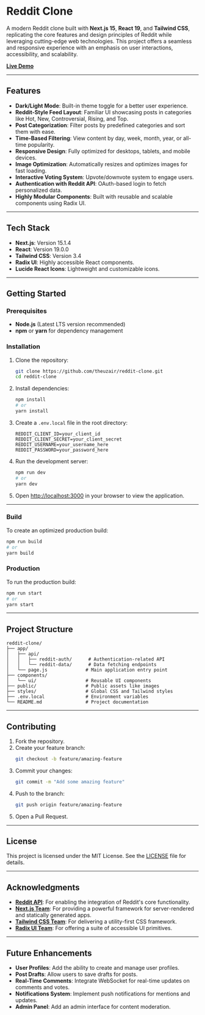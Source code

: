 # Reddit Clone  

A modern Reddit clone built with **Next.js 15**, **React 19**, and **Tailwind CSS**, replicating the core features and design principles of Reddit while leveraging cutting-edge web technologies. This project offers a seamless and responsive experience with an emphasis on user interactions, accessibility, and scalability.  

[**Live Demo**](https://reddit-clone-psi-green.vercel.app/)  

---  

## Features  
- **Dark/Light Mode**: Built-in theme toggle for a better user experience.  
- **Reddit-Style Feed Layout**: Familiar UI showcasing posts in categories like Hot, New, Controversial, Rising, and Top.  
- **Post Categorization**: Filter posts by predefined categories and sort them with ease.  
- **Time-Based Filtering**: View content by day, week, month, year, or all-time popularity.  
- **Responsive Design**: Fully optimized for desktops, tablets, and mobile devices.  
- **Image Optimization**: Automatically resizes and optimizes images for fast loading.  
- **Interactive Voting System**: Upvote/downvote system to engage users.  
- **Authentication with Reddit API**: OAuth-based login to fetch personalized data.  
- **Highly Modular Components**: Built with reusable and scalable components using Radix UI.  

---  

## Tech Stack  
- **Next.js**: Version 15.1.4  
- **React**: Version 19.0.0  
- **Tailwind CSS**: Version 3.4  
- **Radix UI**: Highly accessible React components.  
- **Lucide React Icons**: Lightweight and customizable icons.  

---  

## Getting Started  

### Prerequisites  
- **Node.js** (Latest LTS version recommended)  
- **npm** or **yarn** for dependency management  

### Installation  

1. Clone the repository:  
   ```bash
   git clone https://github.com/theuzair/reddit-clone.git
   cd reddit-clone
   ```  

2. Install dependencies:  
   ```bash
   npm install
   # or
   yarn install
   ```  

3. Create a `.env.local` file in the root directory:  
   ```env
   REDDIT_CLIENT_ID=your_client_id
   REDDIT_CLIENT_SECRET=your_client_secret
   REDDIT_USERNAME=your_username_here
   REDDIT_PASSWORD=your_password_here
   ```  

4. Run the development server:  
   ```bash
   npm run dev
   # or
   yarn dev
   ```  

5. Open [http://localhost:3000](http://localhost:3000) in your browser to view the application.  

---  

### Build  
To create an optimized production build:  
```bash
npm run build
# or
yarn build
```  

### Production  
To run the production build:  
```bash
npm run start
# or
yarn start
```  

---  

## Project Structure  
```plaintext
reddit-clone/
├── app/
│   ├── api/
│   │   ├── reddit-auth/      # Authentication-related API
│   │   └── reddit-data/      # Data fetching endpoints
│   └── page.js              # Main application entry point
├── components/
│   └── ui/                  # Reusable UI components
├── public/                  # Public assets like images
├── styles/                  # Global CSS and Tailwind styles
├── .env.local               # Environment variables
└── README.md                # Project documentation
```  

---  

## Contributing  

1. Fork the repository.  
2. Create your feature branch:  
   ```bash
   git checkout -b feature/amazing-feature
   ```  
3. Commit your changes:  
   ```bash
   git commit -m "Add some amazing feature"
   ```  
4. Push to the branch:  
   ```bash
   git push origin feature/amazing-feature
   ```  
5. Open a Pull Request.  

---  

## License  
This project is licensed under the MIT License. See the [LICENSE](LICENSE) file for details.  

---  

## Acknowledgments  
- **[Reddit API](https://www.reddit.com/dev/api/)**: For enabling the integration of Reddit's core functionality.  
- **[Next.js Team](https://nextjs.org/)**: For providing a powerful framework for server-rendered and statically generated apps.  
- **[Tailwind CSS Team](https://tailwindcss.com/)**: For delivering a utility-first CSS framework.  
- **[Radix UI Team](https://www.radix-ui.com/)**: For offering a suite of accessible UI primitives.  

---  

## Future Enhancements  
- **User Profiles**: Add the ability to create and manage user profiles.  
- **Post Drafts**: Allow users to save drafts for posts.  
- **Real-Time Comments**: Integrate WebSocket for real-time updates on comments and votes.  
- **Notifications System**: Implement push notifications for mentions and updates.  
- **Admin Panel**: Add an admin interface for content moderation.  